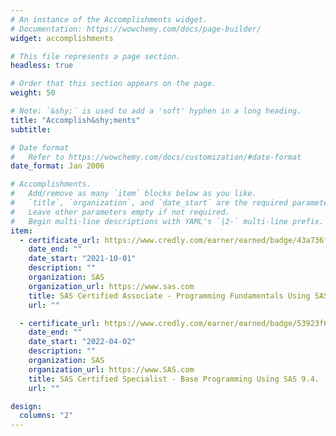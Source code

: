 ```yaml
---
# An instance of the Accomplishments widget.
# Documentation: https://wowchemy.com/docs/page-builder/
widget: accomplishments

# This file represents a page section.
headless: true

# Order that this section appears on the page.
weight: 50

# Note: `&shy;` is used to add a 'soft' hyphen in a long heading.
title: "Accomplish&shy;ments"
subtitle:

# Date format
#   Refer to https://wowchemy.com/docs/customization/#date-format
date_format: Jan 2006

# Accomplishments.
#   Add/remove as many `item` blocks below as you like.
#   `title`, `organization`, and `date_start` are the required parameters.
#   Leave other parameters empty if not required.
#   Begin multi-line descriptions with YAML's `|2-` multi-line prefix.
item:
  - certificate_url: https://www.credly.com/earner/earned/badge/43a736f1-835a-4150-b73d-18ff3cea418b
    date_end: ""
    date_start: "2021-10-01"
    description: ""
    organization: SAS
    organization_url: https://www.sas.com
    title: SAS Certified Associate - Programming Fundamentals Using SAS 9.4
    url: ""

  - certificate_url: https://www.credly.com/earner/earned/badge/53923f62-6db1-4076-a572-11dfdac4bd23
    date_end: ""
    date_start: "2022-04-02"
    description: ""
    organization: SAS
    organization_url: https://www.SAS.com
    title: SAS Certified Specialist - Base Programming Using SAS 9.4.
    url: ""

design:
  columns: "2"
---
```

